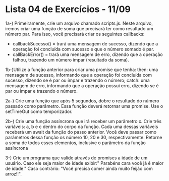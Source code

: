 # Lista 04 de Exercícios - 11/09

1a-) Primeiramente, crie um arquivo chamado scripts.js. Neste arquivo, iremos criar uma função de soma que precisará ter como resultado um número par. Para isso, você precisará criar os seguintes callbacks:

- callbackSucesso() = trará uma mensagem de sucesso, dizendo que a operação foi concluída com sucesso e que o número somado é par.
- callBackError() = trará uma mensagem de erro, dizendo que a operação falhou, trazendo um número impar (resultado da soma).

1b-)Utilize a função anterior para criar uma promise que tenha:
then: uma mensagem de sucesso, informando que a operação foi concluída com sucesso, dizendo se é par ou ímpar e trazendo o número;
catch: uma mensagem de erro, informando que a operação possui erro, dizendo se é par ou ímpar e trazendo o número.

2a-) Crie uma função que após 5 segundos, dobre o resultado do número passado como parâmetro. Essa função deverá retornar uma promise. Use o setTimeOut como temporizador.

2b-) Crie uma função assíncrona que irá receber um parâmetro x. Crie três variáveis: a, b e c dentro do corpo da função. Cada uma dessas variáveis receberá um await da função do passo anterior. Você deve passar como parâmetros dessa função os número 10, 20 e 30, respectivamente. Retorne a soma de todos esses elementos, inclusive o parâmetro da função assíncrona

3-) Crie um programa que valide através de promises a idade de um usuário. Caso ele seja maior de idade exibir:" Parabéns cara você já é maior de idade." Caso contrário: "Você precisa comer ainda muito feijão com arroz!!".
